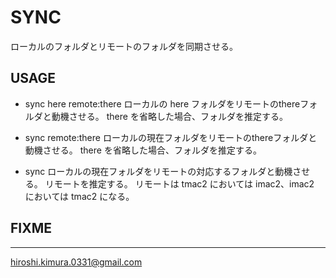 # SYNC

ローカルのフォルダとリモートのフォルダを同期させる。

## USAGE

* sync here remote:there
  ローカルの here フォルダをリモートのthereフォルダと動機させる。
  there を省略した場合、フォルダを推定する。

* sync remote:there
  ローカルの現在フォルダをリモートのthereフォルダと動機させる。
  there を省略した場合、フォルダを推定する。

* sync
  ローカルの現在フォルダをリモートの対応するフォルダと動機させる。
  リモートを推定する。
  リモートは tmac2 においては imac2、imac2 においては tmac2 になる。

## FIXME

---
hiroshi.kimura.0331@gmail.com

